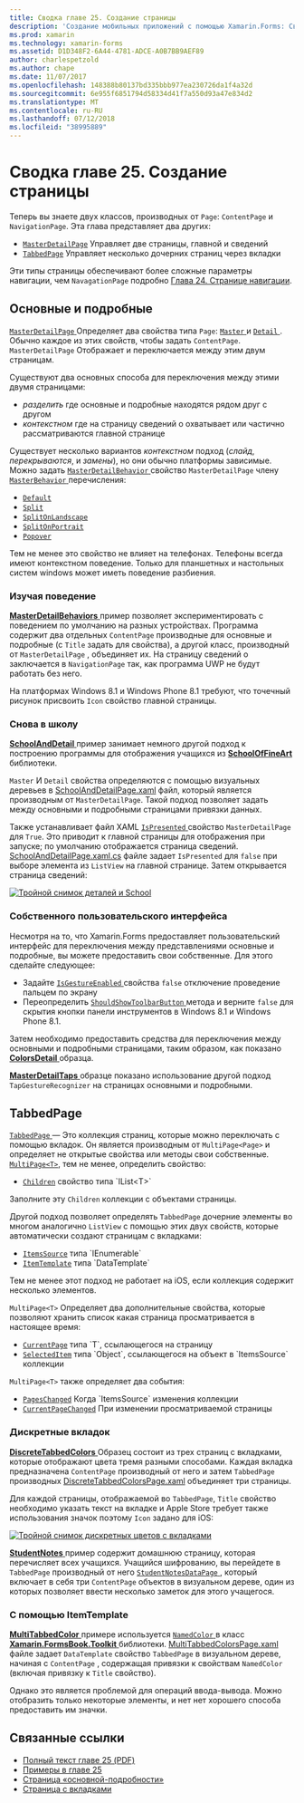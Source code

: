 ```yaml
---
title: Сводка главе 25. Создание страницы
description: 'Создание мобильных приложений с помощью Xamarin.Forms: Сводка главе 25. Создание страницы'
ms.prod: xamarin
ms.technology: xamarin-forms
ms.assetid: D1D348F2-6A44-4781-ADCE-A0B7BB9AEF89
author: charlespetzold
ms.author: chape
ms.date: 11/07/2017
ms.openlocfilehash: 148388b80137bd335bbb977ea230726da1f4a32d
ms.sourcegitcommit: 6e955f6851794d58334d41f7a550d93a47e834d2
ms.translationtype: MT
ms.contentlocale: ru-RU
ms.lasthandoff: 07/12/2018
ms.locfileid: "38995889"
---
```

# <a name="summary-of-chapter-25-page-varieties"></a>Сводка главе 25. Создание страницы

Теперь вы знаете двух классов, производных от `Page`: `ContentPage` и `NavigationPage`. Эта глава представляет два других:

- [`MasterDetailPage`](xref:Xamarin.Forms.MasterDetailPage) Управляет две страницы, главной и сведений
- [`TabbedPage`](xref:Xamarin.Forms.TabbedPage) Управляет несколько дочерних страниц через вкладки

Эти типы страницы обеспечивают более сложные параметры навигации, чем `NavagationPage` подробно [Глава 24. Странице навигации](~/xamarin-forms/creating-mobile-apps-xamarin-forms/summaries/chapter24.md).

## <a name="master-and-detail"></a>Основные и подробные

[ `MasterDetailPage` ](xref:Xamarin.Forms.MasterDetailPage) Определяет два свойства типа `Page`: [ `Master` ](xref:Xamarin.Forms.MasterDetailPage.Master) и [ `Detail` ](xref:Xamarin.Forms.MasterDetailPage.Detail). Обычно каждое из этих свойств, чтобы задать `ContentPage`. `MasterDetailPage` Отображает и переключается между этим двум страницам.

Существуют два основных способа для переключения между этими двумя страницами:

- *разделить* где основные и подробные находятся рядом друг с другом
- *контекстном* где на страницу сведений о охватывает или частично рассматриваются главной странице

Существует несколько вариантов *контекстном* подход (*слайд*, *перекрываются*, и *замены*), но они обычно платформы зависимые. Можно задать [ `MasterDetailBehavior` ](xref:Xamarin.Forms.MasterDetailPage.MasterBehavior) свойство `MasterDetailPage` члену [ `MasterBehavior` ](xref:Xamarin.Forms.MasterBehavior) перечисления:

- [`Default`](xref:Xamarin.Forms.MasterBehavior.Default)
- [`Split`](xref:Xamarin.Forms.MasterBehavior.Split)
- [`SplitOnLandscape`](xref:Xamarin.Forms.MasterBehavior.SplitOnLandscape)
- [`SplitOnPortrait`](xref:Xamarin.Forms.MasterBehavior.SplitOnPortrait)
- [`Popover`](xref:Xamarin.Forms.MasterBehavior.Popover)

Тем не менее это свойство не влияет на телефонах. Телефоны всегда имеют контекстном поведение. Только для планшетных и настольных систем windows может иметь поведение разбиения.

### <a name="exploring-the-behaviors"></a>Изучая поведение

[ **MasterDetailBehaviors** ](https://github.com/xamarin/xamarin-forms-book-samples/tree/master/Chapter25/MasterDetailBehaviors) пример позволяет экспериментировать с поведением по умолчанию на разных устройствах. Программа содержит два отдельных `ContentPage` производные для основные и подробные (с `Title` задать для свойства), а другой класс, производный от `MasterDetailPage` , объединяет их. На страницу сведений о заключается в `NavigationPage` так, как программа UWP не будут работать без него.

На платформах Windows 8.1 и Windows Phone 8.1 требуют, что точечный рисунок присвоить `Icon` свойство главной страницы.

### <a name="back-to-school"></a>Снова в школу

[ **SchoolAndDetail** ](https://github.com/xamarin/xamarin-forms-book-samples/tree/master/Chapter25/SchoolAndDetail) пример занимает немного другой подход к построению программы для отображения учащихся из [ **SchoolOfFineArt** ](https://github.com/xamarin/xamarin-forms-book-samples/tree/master/Libraries/SchoolOfFineArt) библиотеки.

`Master` И `Detail` свойства определяются с помощью визуальных деревьев в [SchoolAndDetailPage.xaml](https://github.com/xamarin/xamarin-forms-book-samples/blob/master/Chapter25/SchoolAndDetail/SchoolAndDetail/SchoolAndDetail/SchoolAndDetailPage.xaml) файл, который является производным от `MasterDetailPage`. Такой подход позволяет задать между основными и подробными страницами привязки данных.

Также устанавливает файл XAML [ `IsPresented` ](xref:Xamarin.Forms.MasterDetailPage.IsPresented) свойство `MasterDetailPage` для `True`. Это приводит к главной страницы для отображения при запуске; по умолчанию отображается страница сведений. [SchoolAndDetailPage.xaml.cs](https://github.com/xamarin/xamarin-forms-book-samples/blob/master/Chapter25/SchoolAndDetail/SchoolAndDetail/SchoolAndDetail/SchoolAndDetailPage.xaml.cs) файле задает `IsPresented` для `false` при выборе элемента из `ListView` на главной странице. Затем открывается страница сведений:

[![Тройной снимок деталей и School](images/ch25fg09-small.png "страницу сведений из MasterDetailPage")](images/ch25fg09-large.png#lightbox "страницу сведений из MasterDetailPage")

### <a name="your-own-user-interface"></a>Собственного пользовательского интерфейса

Несмотря на то, что Xamarin.Forms предоставляет пользовательский интерфейс для переключения между представлениями основные и подробные, вы можете предоставить свои собственные. Для этого сделайте следующее:

- Задайте [ `IsGestureEnabled` ](xref:Xamarin.Forms.MasterDetailPage.IsGestureEnabled) свойства `false` отключение проведение пальцем по экрану
- Переопределить [ `ShouldShowToolbarButton` ](xref:Xamarin.Forms.MasterDetailPage.ShouldShowToolbarButton) метода и верните `false` для скрытия кнопки панели инструментов в Windows 8.1 и Windows Phone 8.1.

Затем необходимо предоставить средства для переключения между основными и подробными страницами, таким образом, как показано [ **ColorsDetail** ](https://github.com/xamarin/xamarin-forms-book-samples/tree/master/Chapter25/ColorsDetails) образца.

[ **MasterDetailTaps** ](https://github.com/xamarin/xamarin-forms-book-samples/tree/master/Chapter25/MasterDetailTaps) образце показано использование другой подход `TapGestureRecognizer` на страницах основными и подробными.

## <a name="tabbedpage"></a>TabbedPage

[ `TabbedPage` ](xref:Xamarin.Forms.TabbedPage) — Это коллекция страниц, которые можно переключать с помощью вкладок. Он является производным от `MultiPage<Page>` и определяет не открытые свойства или методы свои собственные. [`MultiPage<T>`](xref:Xamarin.Forms.MultiPage`1), тем не менее, определить свойство:

- [`Children`](xref:Xamarin.Forms.MultiPage`1.Children) свойство типа `IList<T>`

Заполните эту `Children` коллекции с объектами страницы.

Другой подход позволяет определять `TabbedPage` дочерние элементы во многом аналогично `ListView` с помощью этих двух свойств, которые автоматически создают страницам с вкладками:

- [`ItemsSource`](xref:Xamarin.Forms.MultiPage`1.ItemsSource) типа `IEnumerable`
- [`ItemTemplate`](xref:Xamarin.Forms.MultiPage`1.ItemTemplate) типа `DataTemplate`

Тем не менее этот подход не работает на iOS, если коллекция содержит несколько элементов.

`MultiPage<T>` Определяет два дополнительные свойства, которые позволяют хранить список какая страница просматривается в настоящее время:

- [`CurrentPage`](xref:Xamarin.Forms.MultiPage`1.CurrentPage) типа `T`, ссылающегося на страницу
- [`SelectedItem`](xref:Xamarin.Forms.MultiPage`1.SelectedItem) типа `Object`, ссылающегося на объект в `ItemsSource` коллекции

`MultiPage<T>` также определяет два события:

- [`PagesChanged`](xref:Xamarin.Forms.MultiPage`1.PagesChanged) Когда `ItemsSource` изменения коллекции
- [`CurrentPageChanged`](xref:Xamarin.Forms.MultiPage`1.CurrentPageChanged) При изменении просматриваемой страницы

### <a name="discrete-tab-pages"></a>Дискретные вкладок

[ **DiscreteTabbedColors** ](https://github.com/xamarin/xamarin-forms-book-samples/tree/master/Chapter25/DiscreteTabbedColors) Образец состоит из трех страниц с вкладками, которые отображают цвета тремя разными способами. Каждая вкладка предназначена `ContentPage` производный от него и затем `TabbedPage` производных [DiscreteTabbedColorsPage.xaml](https://github.com/xamarin/xamarin-forms-book-samples/blob/master/Chapter25/DiscreteTabbedColors/DiscreteTabbedColors/DiscreteTabbedColors/DiscreteTabbedColorsPage.xaml) объединяет три страницы.

Для каждой страницы, отображаемой во `TabbedPage`, `Title` свойство необходимо указать текст на вкладке и Apple Store требует также использования значок поэтому `Icon` задано для iOS:

[![Тройной снимок дискретных цветов с вкладками](images/ch25fg13-small.png "TabbedPage")](images/ch25fg13-large.png#lightbox "TabbedPage")

[ **StudentNotes** ](https://github.com/xamarin/xamarin-forms-book-samples/tree/master/Chapter25/StudentNotes) пример содержит домашнюю страницу, которая перечисляет всех учащихся. Учащийся шифрованию, вы перейдете в `TabbedPage` производный от него [ `StudentNotesDataPage` ](https://github.com/xamarin/xamarin-forms-book-samples/blob/master/Chapter25/StudentNotes/StudentNotes/StudentNotes/StudentNotesDataPage.xaml), который включает в себя три `ContentPage` объектов в визуальном дереве, один из которых позволяет ввести несколько заметок для этого учащегося.

### <a name="using-an-itemtemplate"></a>С помощью ItemTemplate

[ **MultiTabbedColor** ](https://github.com/xamarin/xamarin-forms-book-samples/tree/master/Chapter25/MultiTabbedColors) примере используется [ `NamedColor` ](https://github.com/xamarin/xamarin-forms-book-samples/blob/master/Libraries/Xamarin.FormsBook.Toolkit/Xamarin.FormsBook.Toolkit/NamedColor.cs) в класс [ **Xamarin.FormsBook.Toolkit** ](https://github.com/xamarin/xamarin-forms-book-samples/tree/master/Libraries/Xamarin.FormsBook.Toolkit) библиотеки. [MultiTabbedColorsPage.xaml](https://github.com/xamarin/xamarin-forms-book-samples/blob/master/Chapter25/MultiTabbedColors/MultiTabbedColors/MultiTabbedColors/MultiTabbedColorsPage.xaml) файле задает `DataTemplate` свойство `TabbedPage` в визуальном дереве, начиная с `ContentPage` , содержащая привязки к свойствам `NamedColor` (включая привязку к `Title` свойство).

Однако это является проблемой для операций ввода-вывода. Можно отобразить только некоторые элементы, и нет нет хорошего способа предоставить им значки.



## <a name="related-links"></a>Связанные ссылки

- [Полный текст главе 25 (PDF)](https://download.xamarin.com/developer/xamarin-forms-book/XamarinFormsBook-Ch25-Apr2016.pdf)
- [Примеры в главе 25](https://github.com/xamarin/xamarin-forms-book-samples/tree/master/Chapter25)
- [Страница «основной-подробности»](~/xamarin-forms/app-fundamentals/navigation/master-detail-page.md)
- [Страница с вкладками](~/xamarin-forms/app-fundamentals/navigation/tabbed-page.md)
